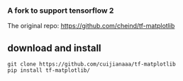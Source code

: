 ### A fork to support tensorflow 2

The original repo:
https://github.com/cheind/tf-matplotlib

## download and install
```
git clone https://github.com/cuijianaaa/tf-matplotlib
pip install tf-matplotlib/
```
